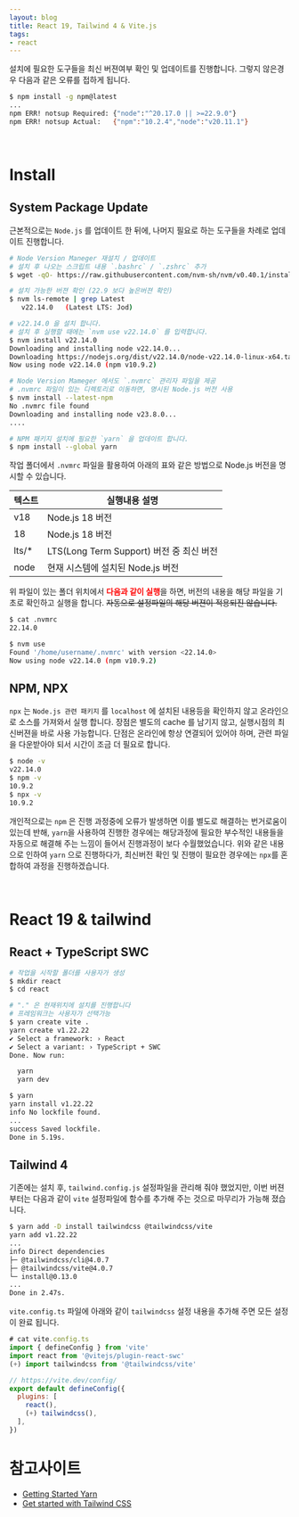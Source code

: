 ```yaml
---
layout: blog
title: React 19, Tailwind 4 & Vite.js
tags:
- react
---
```


설치에 필요한 도구들을 최신 버젼여부 확인 및 업데이트를 진행합니다. 그렇지 않은경우 다음과 같은 오류를 접하게 됩니다.
```bash
$ npm install -g npm@latest
...
npm ERR! notsup Required: {"node":"^20.17.0 || >=22.9.0"}
npm ERR! notsup Actual:   {"npm":"10.2.4","node":"v20.11.1"}
```

<br/>

# Install
## System Package Update
근본적으로는 `Node.js` 를 업데이트 한 뒤에, 나머지 필요로 하는 도구들을 차례로 업데이트 진행합니다.
```bash
# Node Version Maneger 재설치 / 업데이트
# 설치 후 나오는 스크립트 내용 `.bashrc` / `.zshrc` 추가
$ wget -qO- https://raw.githubusercontent.com/nvm-sh/nvm/v0.40.1/install.sh | bash

# 설치 가능한 버젼 확인 (22.9 보다 높은버젼 확인)
$ nvm ls-remote | grep Latest   
   v22.14.0   (Latest LTS: Jod)

# v22.14.0 을 설치 합니다.
# 설치 후 실행할 때에는 `nvm use v22.14.0` 를 입력합니다.
$ nvm install v22.14.0       
Downloading and installing node v22.14.0...
Downloading https://nodejs.org/dist/v22.14.0/node-v22.14.0-linux-x64.tar.xz...
Now using node v22.14.0 (npm v10.9.2)

# Node Version Mameger 에서도 `.nvmrc` 관리자 파일을 제공
# .nvmrc 파일이 있는 디렉토리로 이동하면, 명시된 Node.js 버전 사용
$ nvm install --latest-npm
No .nvmrc file found
Downloading and installing node v23.8.0...
....

# NPM 패키지 설치에 필요한 `yarn` 을 업데이트 합니다.
$ npm install --global yarn
```

작업 폴더에서 `.nvmrc` 파일을 활용하여 아래의 표와 같은 방법으로 Node.js 버전을 명시할 수 있습니다.

| 텍스트  | 실행내용 설명 |
|-------|----------------|
| v18   | Node.js 18 버전 |
|   18  | Node.js 18 버전 |
| lts/* | LTS(Long Term Support) 버전 중 최신 버전 |
| node  | 현재 시스템에 설치된 Node.js 버전 |

위 파일이 있는 폴더 위치에서 <span style="color:red">**다음과 같이 실행**</span>을 하면, 버전의 내용을 해당 파일을 기초로 확인하고 실행을 합니다. <strike>자동으로 설정파일의 해당 버젼이 적용되진 않습니다.</strike>
```bash
$ cat .nvmrc
22.14.0

$ nvm use          
Found '/home/username/.nvmrc' with version <22.14.0>
Now using node v22.14.0 (npm v10.9.2)
```

## NPM, NPX
`npx` 는 `Node.js 관련 패키지` 를 `localhost` 에 설치된 내용등을 확인하지 않고 온라인으로 소스를 가져와서 실행 합니다. 장점은 별도의 cache 를 남기지 않고, 실행시점의 최신버젼을 바로 사용 가능합니다. 단점은 온라인에 항상 연결되어 있어야 하며, 관련 파일을 다운받아야 되서 시간이 조금 더 필요로 합니다. 
```bash
$ node -v
v22.14.0
$ npm -v                   
10.9.2
$ npx -v                 
10.9.2
```

개인적으로는 `npm` 은 진행 과정중에 오류가 발생하면 이를 별도로 해결하는 번거로움이 있는데 반해, `yarn`을 사용하여 진행한 경우에는 해당과정에 필요한 부수적인 내용들을 자동으로 해결해 주는 느낌이 들어서 진행과정이 보다 수월했었습니다. 위와 같은 내용으로 인하여 `yarn` 으로 진행하다가, 최신버전 확인 및 진행이 필요한 경우에는 `npx`를 혼합하여 과정을 진행하겠습니다.

<br/>

# React 19 & tailwind
## React + TypeScript SWC
```bash
# 작업을 시작할 폴더를 사용자가 생성
$ mkdir react
$ cd react             

# "." 은 현재위치에 설치를 진행합니다
# 프레임워크는 사용자가 선택가능
$ yarn create vite .
yarn create v1.22.22
✔ Select a framework: › React
✔ Select a variant: › TypeScript + SWC
Done. Now run:

  yarn
  yarn dev

$ yarn              
yarn install v1.22.22
info No lockfile found.
...
success Saved lockfile.
Done in 5.19s.
```

## Tailwind 4
기존에는 설치 후, `tailwind.config.js` 설정파일을 관리해 줘야 했었지만, 이번 버젼부터는 다음과 같이 `vite` 설정파일에 함수를 추가해 주는 것으로 마무리가 가능해 졌습니다.
```bash
$ yarn add -D install tailwindcss @tailwindcss/vite
yarn add v1.22.22
...
info Direct dependencies
├─ @tailwindcss/cli@4.0.7
├─ @tailwindcss/vite@4.0.7
└─ install@0.13.0
...
Done in 2.47s.
``` 

`vite.config.ts` 파일에 아래와 같이 `tailwindcss` 설정 내용을 추가해 주면 모든 설정이 완료 됩니다.
```javascript
# cat vite.config.ts                                   
import { defineConfig } from 'vite'
import react from '@vitejs/plugin-react-swc'
(+) import tailwindcss from '@tailwindcss/vite'

// https://vite.dev/config/
export default defineConfig({
  plugins: [
    react(), 
    (+) tailwindcss(),
  ],
})
```

# 참고사이트
- [Getting Started Yarn](https://classic.yarnpkg.com/en/docs/getting-started)
- [Get started with Tailwind CSS](https://tailwindcss.com/docs/installation/tailwind-cli)

